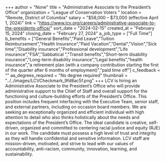 +++
author = "None"
title = "Administrative Associate to the President’s Office"
organization = "League of Conservation Voters "
location = "Remote, District of Columbia"
salary = "$58,000 – $73,000 (effective April 1, 2024)"
link = "https://www.lcv.org/careers/administrative-associate-to-the-presidents-office/"
sort_date = "2024-02-15"
created_at = "February 15, 2024"
closing_date = "February 27, 2024"
a_job_type = ["Full Time"]
b_benefits = ["General Benefits","Paid Leave","Tuition Reimbursement","Health Insurance","Paid Vacation","Dental","Vision","Sick time","Disability insurance","Professional development","Life insurance","FSA","Sabbatical ","Transit benefits","Short-term disability insurance","Long-term disability insurance","Legal benefits","health insurance","a retirement plan (with a company contribution starting the first of the quarter after 6 months of employment)","paid time off"]
c_feedback = ""
aa_degrees_required = "No degree required"
thumbnail = "../../images/LCVCheckmark_9fd8ac5f.png"
+++
LCV is hiring an Administrative Associate to the President’s Office who will provide administrative support to the Chief of Staff and overall support for the functioning and culture-building efforts of the President’s Office. This position includes frequent interfacing with the Executive Team, senior staff, and external partners, including on occasion board members. We are seeking an exceptionally organized and efficient individual with high attention to detail who also thinks holistically about the needs and expectations of the President’s Office. The ideal candidate is creative, self-driven, organized and committed to centering racial justice and equity (RJE) in our work. The candidate must possess a high level of trust and integrity as they will handle confidential and sensitive information. LCV staff are mission-driven, motivated, and strive to lead with our values of accountability, anti-racism, community, innovation, learning, and sustainability. 